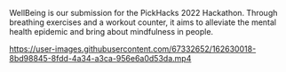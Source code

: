 WellBeing is our submission for the PickHacks 2022 Hackathon. Through breathing exercises and a workout counter, it aims to alleviate the mental health epidemic and bring about mindfulness in people.


https://user-images.githubusercontent.com/67332652/162630018-8bd98845-8fdd-4a34-a3ca-956e6a0d53da.mp4

